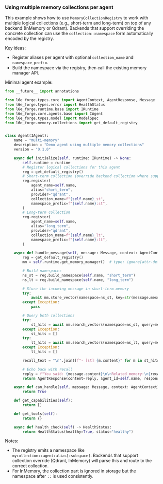 ### Using multiple memory collections per agent

This example shows how to use `MemoryCollectionRegistry` to work with multiple logical collections (e.g., short-term and long-term) on top of any backend (InMemory or Qdrant). Backends that support overriding the concrete collection can use the `collection::namespace` form automatically encoded by the registry.

Key ideas:
- Register aliases per agent with optional `collection_name` and `namespace_prefix`.
- Build the namespace via the registry, then call the existing memory manager API.

Minimal agent example:

```python
from __future__ import annotations

from l6e_forge.types.core import AgentContext, AgentResponse, Message
from l6e_forge.types.error import HealthStatus
from l6e_forge.runtime.base import IRuntime
from l6e_forge.core.agents.base import IAgent
from l6e_forge.types.model import ModelSpec
from l6e_forge.memory.collections import get_default_registry


class Agent(IAgent):
    name = "multi-memory"
    description = "Demo agent using multiple memory collections"
    version = "0.1.0"

    async def initialize(self, runtime: IRuntime) -> None:
        self.runtime = runtime
        # Register logical collections for this agent
        reg = get_default_registry()
        # Short-term collection (override backend collection where supported)
        reg.register(
            agent_name=self.name,
            alias="short_term",
            provider="qdrant",
            collection_name=f"{self.name}_st",
            namespace_prefix=f"{self.name}:st",
        )
        # Long-term collection
        reg.register(
            agent_name=self.name,
            alias="long_term",
            provider="qdrant",
            collection_name=f"{self.name}_lt",
            namespace_prefix=f"{self.name}:lt",
        )

    async def handle_message(self, message: Message, context: AgentContext) -> AgentResponse:
        reg = get_default_registry()
        mm = self.runtime.get_memory_manager()  # type: ignore[attr-defined]

        # Build namespaces
        ns_st = reg.build_namespace(self.name, "short_term")
        ns_lt = reg.build_namespace(self.name, "long_term")

        # Store the incoming message in short-term memory
        try:
            await mm.store_vector(namespace=ns_st, key=str(message.message_id), content=message.content, metadata={"role": message.role})
        except Exception:
            pass

        # Query both collections
        try:
            st_hits = await mm.search_vectors(namespace=ns_st, query=message.content, limit=3)
        except Exception:
            st_hits = []
        try:
            lt_hits = await mm.search_vectors(namespace=ns_lt, query=message.content, limit=3)
        except Exception:
            lt_hits = []

        recall_text = "\n".join([f"- [st] {m.content}" for m in st_hits] + [f"- [lt] {m.content}" for m in lt_hits])

        # Echo back with recall
        reply = f"You said: {message.content}\n\nRelated memory:\n{recall_text}" if recall_text else f"You said: {message.content}"
        return AgentResponse(content=reply, agent_id=self.name, response_time=0.0)

    async def can_handle(self, message: Message, context: AgentContext) -> bool:
        return True

    def get_capabilities(self):
        return []

    def get_tools(self):
        return {}

    async def health_check(self) -> HealthStatus:
        return HealthStatus(healthy=True, status="healthy")
```

Notes:
- The registry emits a namespace like `mycollection::agent:alias[:subspace]`. Backends that support collection override (Qdrant, InMemory) will parse this and route to the correct collection.
- For InMemory, the collection part is ignored in storage but the namespace after `::` is used consistently.


